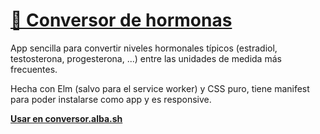 # [💊 Conversor de hormonas](https://conversor.alba.sh)

App sencilla para convertir niveles hormonales típicos (estradiol,
testosterona, progesterona, ...) entre las unidades de medida
más frecuentes.

Hecha con Elm (salvo para el service worker) y CSS puro,
tiene manifest para poder instalarse como app y es responsive.

**[Usar en conversor.alba.sh](https://conversor.alba.sh)**
